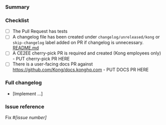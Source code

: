 <!--
NOTE: Please read the CONTRIBUTING.md guidelines before submitting your patch,
and ensure you followed them all:
https://github.com/Kong/kong/blob/master/CONTRIBUTING.md#contributing

Refer to the Kong Gateway Community Pledge to understand how we work
with the open source community:
https://github.com/Kong/kong/blob/master/COMMUNITY_PLEDGE.md
-->

### Summary

<!--- Why is this change required? What problem does it solve? -->

### Checklist

- [ ] The Pull Request has tests
- [ ] A changelog file has been created under `changelog/unreleased/kong` or `skip-changelog` label added on PR if changelog is unnecessary. [README.md](https://github.com/Kong/gateway-changelog/README.md)
- [ ] A CE2EE cherry-pick PR is required and created (Kong employees only) - PUT cherry-pick PR HERE
- [ ] There is a user-facing docs PR against https://github.com/Kong/docs.konghq.com - PUT DOCS PR HERE

### Full changelog

* [Implement ...]

### Issue reference

<!--- If it fixes an open issue, please link to the issue here. -->
Fix #_[issue number]_
